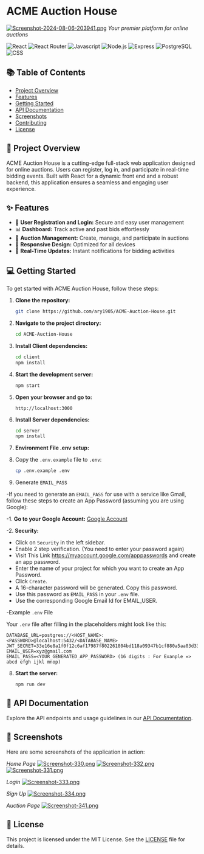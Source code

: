 # ACME Auction House

[![Screenshot-2024-08-06-203941.png](https://i.postimg.cc/65fdhW4L/Screenshot-2024-08-06-203941.png)](https://postimg.cc/ppyhWtZp)
*Your premier platform for online auctions*

![React](https://img.shields.io/badge/react-%2320232a.svg?style=for-the-badge&logo=react&logoColor=%2361DAFB) 
![React Router](https://img.shields.io/badge/React_Router-CA4245?style=for-the-badge&logo=react-router&logoColor=white)
![Javascript](https://img.shields.io/badge/JavaScript-323330?style=for-the-badge&logo=javascript&logoColor=F7DF1E)
![Node.js](https://img.shields.io/badge/Node.js-43853D?style=for-the-badge&logo=node.js&logoColor=white)
![Express](https://img.shields.io/badge/Express.js-404D59?style=for-the-badge)
![PostgreSQL](https://img.shields.io/badge/PostgreSQL-316192?style=for-the-badge&logo=postgresql&logoColor=white)
![CSS](https://img.shields.io/badge/CSS3-1572B6?style=for-the-badge&logo=css3&logoColor=white)

## 📚 Table of Contents
- [Project Overview](#project-overview)
- [Features](#features)
- [Getting Started](#getting-started)
- [API Documentation](#api-documentation)
- [Screenshots](#screenshots)
- [Contributing](#contributing)
- [License](#license)

## 🚀 Project Overview

ACME Auction House is a cutting-edge full-stack web application designed for online auctions. Users can register, log in, and participate in real-time bidding events. Built with React for a dynamic front end and a robust backend, this application ensures a seamless and engaging user experience.

## ✨ Features

- 📝 **User Registration and Login:** Secure and easy user management
- 📊 **Dashboard:** Track active and past bids effortlessly
- 📅 **Auction Management:** Create, manage, and participate in auctions
- 📱 **Responsive Design:** Optimized for all devices
- 🔔 **Real-Time Updates:** Instant notifications for bidding activities

## 💻 Getting Started

To get started with ACME Auction House, follow these steps:

1. **Clone the repository:**

    ```bash
    git clone https://github.com/ary1905/ACME-Auction-House.git
    ```

2. **Navigate to the project directory:**

    ```bash
    cd ACME-Auction-House
    ```

3. **Install Client dependencies:**

    ```bash
    cd client
    npm install
    ```

4. **Start the development server:**

    ```bash
    npm start
    ```

5. **Open your browser and go to:**

    ```
    http://localhost:3000
    ```
    
6. **Install Server dependencies:**

    ```bash
    cd server
    npm install
    ```
7. **Environment File .env setup:**

1. Copy the `.env.example` file to `.env`:

   ```sh
   cp .env.example .env
   ```
   
2. Generate `EMAIL_PASS`

-If you need to generate an `EMAIL_PASS` for use with a service like Gmail, follow these steps to create an App Password (assuming you are using Google):

-1. **Go to your Google Account:** [Google Account](https://myaccount.google.com/)

-2. **Security:**
   - Click on `Security` in the left sidebar.
   - Enable 2 step verification. (You need to enter your password again)
   - Visit This Link https://myaccount.google.com/apppasswords and create an app password.
   - Enter the name of your project for which you want to create an App Password.
   - Click `Create`.
   - A 16-character password will be generated. Copy this password.
   - Use this password as `EMAIL_PASS` in your `.env` file.
   - Use the corresponding Google Email Id for EMAIL_USER.

-Example `.env` File

Your `.env` file after filling in the placeholders might look like this:

```env
DATABASE_URL=postgres://<HOST_NAME>:<PASSWORD>@localhost:5432/<DATABASE_NAME>
JWT_SECRET=33e16e8a1f0f12c6af17987f802261804bd118a09347b1cf880a5aa03d3326dbf3665f72153fb496f95966c263e7484afc232da035232b199871472b5133334f
EMAIL_USER=xyz@gmail.com
EMAIL_PASS=<YOUR_GENERATED_APP_PASSWORD> (16 digits : For Exanple => abcd efgh ijkl mnop)

```

8. **Start the server:**

    ```bash
    npm run dev
    ```

## 📖 API Documentation

Explore the API endpoints and usage guidelines in our [API Documentation](https://acme-auction-house-api-docs.vercel.app/).

## 📸 Screenshots

Here are some screenshots of the application in action:

*Home Page*
[![Screenshot-330.png](https://i.postimg.cc/zfVK5Tt0/Screenshot-330.png)](https://postimg.cc/kVPBvRdb)
[![Screenshot-332.png](https://i.postimg.cc/gjPZvQYT/Screenshot-332.png)](https://postimg.cc/LYN5Sygt)
[![Screenshot-331.png](https://i.postimg.cc/wMcsF2MT/Screenshot-331.png)](https://postimg.cc/T51w3rnZ)

*Login*
[![Screenshot-333.png](https://i.postimg.cc/wTgNMC4t/Screenshot-333.png)](https://postimg.cc/z32vPcr5)

*Sign Up*
[![Screenshot-334.png](https://i.postimg.cc/VLgCCK2K/Screenshot-334.png)](https://postimg.cc/8jFc8mpv)

*Auction Page*
[![Screenshot-341.png](https://i.postimg.cc/65W7tdTn/Screenshot-341.png)](https://postimg.cc/vDK8vxrZ)


## 📝 License

This project is licensed under the MIT License. See the [LICENSE](LICENSE) file for details.

